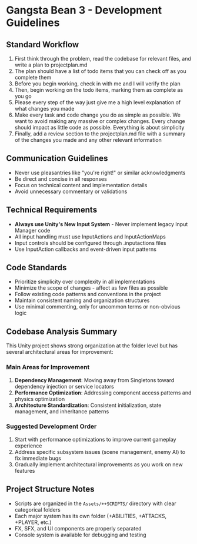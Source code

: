# Gangsta Bean 3 - Development Guidelines

## Standard Workflow
1. First think through the problem, read the codebase for relevant files, and write a plan to projectplan.md
2. The plan should have a list of todo items that you can check off as you complete them
3. Before you begin working, check in with me and I will verify the plan
4. Then, begin working on the todo items, marking them as complete as you go
5. Please every step of the way just give me a high level explanation of what changes you made
6. Make every task and code change you do as simple as possible. We want to avoid making any massive or complex changes. Every change should impact as little code as possible. Everything is about simplicity
7. Finally, add a review section to the projectplan.md file with a summary of the changes you made and any other relevant information

## Communication Guidelines
- Never use pleasantries like "you're right!" or similar acknowledgments
- Be direct and concise in all responses
- Focus on technical content and implementation details
- Avoid unnecessary commentary or validations

## Technical Requirements
- **Always use Unity's New Input System** - Never implement legacy Input Manager code
- All input handling must use InputActions and InputActionMaps
- Input controls should be configured through .inputactions files
- Use InputAction callbacks and event-driven input patterns

## Code Standards
- Prioritize simplicity over complexity in all implementations
- Minimize the scope of changes - affect as few files as possible
- Follow existing code patterns and conventions in the project
- Maintain consistent naming and organization structures
- Use minimal commenting, only for uncommon terms or non-obvious logic

## Codebase Analysis Summary
This Unity project shows strong organization at the folder level but has several architectural areas for improvement:

### Main Areas for Improvement
1. **Dependency Management**: Moving away from Singletons toward dependency injection or service locators
2. **Performance Optimization**: Addressing component access patterns and physics optimization  
3. **Architecture Standardization**: Consistent initialization, state management, and inheritance patterns

### Suggested Development Order
1. Start with performance optimizations to improve current gameplay experience
2. Address specific subsystem issues (scene management, enemy AI) to fix immediate bugs
3. Gradually implement architectural improvements as you work on new features

## Project Structure Notes
- Scripts are organized in the `Assets/++SCRIPTS/` directory with clear categorical folders
- Each major system has its own folder (+ABILITIES, +ATTACKS, +PLAYER, etc.)
- FX, SFX, and UI components are properly separated
- Console system is available for debugging and testing